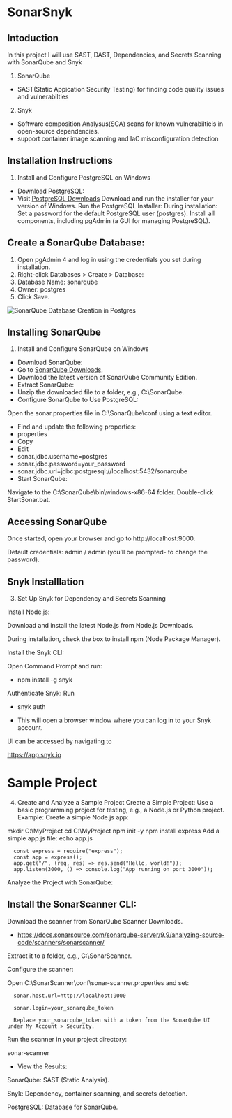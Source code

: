 # SonarSnyk
## Intoduction

In this project I will use SAST, DAST, Dependencies, and Secrets Scanning with SonarQube and Snyk

1. SonarQube
- SAST(Static Appication Security Testing) for finding code quality issues and vulnerabilties
2. Snyk
- Software composition Analysus(SCA) scans for known vulnerabiltieis in open-source dependencies.
- support container image scanning and IaC misconfiguration detection


## Installation Instructions

1. Install and Configure PostgreSQL on Windows
- Download PostgreSQL:
- Visit [PostgreSQL Downloads](https://www.postgresql.org/download/windows/)
Download and run the installer for your version of Windows.
Run the PostgreSQL Installer:
During installation:
Set a password for the default PostgreSQL user (postgres).
Install all components, including pgAdmin (a GUI for managing PostgreSQL).



## Create a SonarQube Database:
1. Open pgAdmin 4  and log in using the credentials you set during installation.
2. Right-click Databases > Create > Database:
3. Database Name: sonarqube
4. Owner: postgres
5. Click Save.
   
![SonarQube Database Creation in Postgres](https://github.com/khadijahW/Flash028/blob/fba56ac966190cdc109bc5b0b98c0e395079fb62/SonarSnyk/databasecreation.png)


## Installing SonarQube
1. Install and Configure SonarQube on Windows
- Download SonarQube:
- Go to [SonarQube Downloads](https://www.sonarsource.com/products/sonarqube/downloads/).
- Download the latest version of SonarQube Community Edition.
- Extract SonarQube:
- Unzip the downloaded file to a folder, e.g., C:\SonarQube.
- Configure SonarQube to Use PostgreSQL:


Open the sonar.properties file in C:\SonarQube\conf using a text editor.
- Find and update the following properties:
- properties
- Copy
- Edit
- sonar.jdbc.username=postgres
- sonar.jdbc.password=your_password
- sonar.jdbc.url=jdbc:postgresql://localhost:5432/sonarqube
- Start SonarQube:

Navigate to the C:\SonarQube\bin\windows-x86-64 folder.
Double-click StartSonar.bat.

## Accessing SonarQube
Once started, open your browser and go to http://localhost:9000.

Default credentials: admin / admin (you’ll be prompted- to change the password).


## Snyk Installlation
3. Set Up Snyk for Dependency and Secrets Scanning
   
Install Node.js:

Download and install the latest Node.js from Node.js Downloads.

During installation, check the box to install npm (Node Package Manager).

Install the Snyk CLI:

Open Command Prompt and run:
-  npm install -g snyk 

Authenticate Snyk:
Run
- snyk auth
  
- This will open a browser window where you can log in to your Snyk account.

UI can be accessed by navigating to

https://app.snyk.io
  

# Sample Project 
4. Create and Analyze a Sample Project
Create a Simple Project:
Use a basic programming project for testing, e.g., a Node.js or Python project.
Example: Create a simple Node.js app:

mkdir C:\MyProject
cd C:\MyProject
npm init -y
npm install express
Add a simple app.js file:
echo app.js

      const express = require("express");
      const app = express();
      app.get("/", (req, res) => res.send("Hello, world!"));
      app.listen(3000, () => console.log("App running on port 3000"));


Analyze the Project with SonarQube:

## Install the SonarScanner CLI:

Download the scanner from SonarQube Scanner Downloads.
- https://docs.sonarsource.com/sonarqube-server/9.9/analyzing-source-code/scanners/sonarscanner/

Extract it to a folder, e.g., C:\SonarScanner.

Configure the scanner:

Open C:\SonarScanner\conf\sonar-scanner.properties and set:

      sonar.host.url=http://localhost:9000

      sonar.login=your_sonarqube_token

      Replace your_sonarqube_token with a token from the SonarQube UI under My Account > Security.

Run the scanner in your project directory:

sonar-scanner

- View the Results:


   
SonarQube: SAST (Static Analysis).

Snyk: Dependency, container scanning, and secrets detection.

PostgreSQL: Database for SonarQube.

